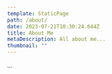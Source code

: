 ```yaml
---
template: StaticPage
path: /about/
date: 2023-07-21T10:30:24.644Z
title: About Me
metaDescription: All about me...
thumbnail: ""
---
```

...